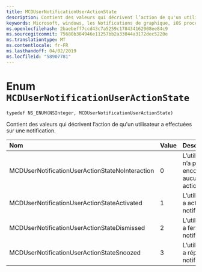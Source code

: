 ```yaml
---
title: MCDUserNotificationUserActionState
description: Contient des valeurs qui décrivent l’action de qu'un utilisateur a effectuées sur une notification.
keywords: Microsoft, windows, les Notifications de graphique, iOS procédures, procédures iPhone
ms.openlocfilehash: 2baebeff7ccd43c7a5259c178434162908ee84c9
ms.sourcegitcommit: 75680b384946e11257bb2a33044a3172dec5220e
ms.translationtype: MT
ms.contentlocale: fr-FR
ms.lasthandoff: 04/02/2019
ms.locfileid: "58907781"
---
```

# <a name="enum-mcdusernotificationuseractionstate"></a>Enum `MCDUserNotificationUserActionState`

```
typedef NS_ENUM(NSInteger, MCDUserNotificationUserActionState)
```

Contient des valeurs qui décrivent l’action de qu'un utilisateur a effectuées sur une notification.

|Nom | Value | Description |
|:-- |:-- |:-- |
|   MCDUserNotificationUserActionStateNoInteraction |0| L’utilisateur n’a pas encore pris aucune action.|
|   MCDUserNotificationUserActionStateActivated|1|L’utilisateur a activé la notification.|
|   MCDUserNotificationUserActionStateDismissed|2| L’utilisateur a fermé la notification.|
|   MCDUserNotificationUserActionStateSnoozed|3| L’utilisateur a répété la notification.|
